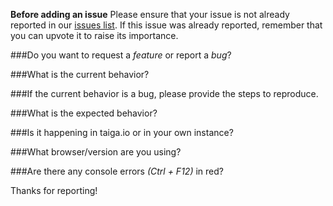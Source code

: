 **Before adding an issue**
Please ensure that your issue is not already reported in our [issues list](https://tree.taiga.io/project/taiga/issues?order_by=-created_date).
If this issue was already reported, remember that you can upvote it to raise its importance.

###Do you want to request a *feature* or report a *bug*?

###What is the current behavior?

###If the current behavior is a bug, please provide the steps to reproduce.

###What is the expected behavior?

###Is it happening in taiga.io or in your own instance?

###What browser/version are you using?

###Are there any console errors *(Ctrl + F12)* in red?

Thanks for reporting!
